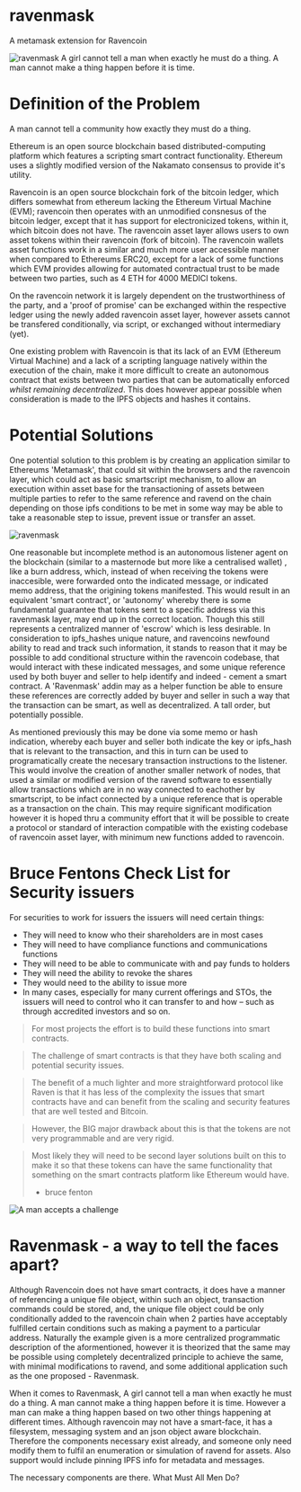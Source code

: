 # ravenmask
A metamask extension for Ravencoin

![ravenmask](https://gateway.ravenland.org/ipfs/QmV7UNzXC9XfBBtyWo1U7KhE3DiJ8mHxokXbWAbbVKSWoU)
A girl cannot tell a man when exactly he must do a thing. A man cannot make a thing happen before it is time.

# Definition of the Problem

A man cannot tell a community how exactly they must do a thing.

Ethereum is an open source blockchain based distributed-computing platform which features a scripting smart contract functionality. Ethereum uses a slightly modified version of the Nakamato consensus to provide it's utility. 

Ravencoin is an open source blockchain fork of the bitcoin ledger, which differs somewhat from ethereum lacking the Ethereum Virtual Machine (EVM); ravencoin then operates with an unmodified consnesus of the bitcoin ledger, except that it has support for electronicized tokens, within it, which bitcoin does not have.  The ravencoin asset layer allows users to own asset tokens within their ravencoin (fork of bitcoin). The ravencoin wallets asset functions work in a similar and much more user accessible manner when compared to Ethereums ERC20, except for a lack of some functions which EVM provides allowing for automated contractual trust to be made between two parties, such as 4 ETH for 4000 MEDICI tokens. 

On the ravencoin network it is largely dependent on the trustworthiness of the party, and a 'proof of promise' can be exchanged within the respective ledger using the newly added ravencoin asset layer, however assets cannot be transfered conditionally, via script, or exchanged without intermediary (yet).

One existing problem with Ravencoin is that its lack of an EVM (Ethereum Virtual Machine) and a lack of a scripting language natively within the execution of the chain, make it more difficult to create an autonomous contract that exists between two parties that can be automatically enforced _whilst remaining decentralized_. This does however appear possible when consideration is made to the IPFS objects and hashes it contains.

# Potential Solutions

One potential solution to this problem is by creating an application similar to Ethereums 'Metamask', that could sit within the browsers and the ravencoin layer, which could act as basic smartscript mechanism, to allow an execution within asset base for the transactioning of assets between multiple parties to refer to the same reference and ravend on the chain depending on those ipfs conditions to be met in some way may be able to take a reasonable step to issue, prevent issue or transfer an asset.

![ravenmask](https://gateway.ravenland.org/ipfs/QmQwHuAKiQ6PTjV89KZThUwNrFJDGgiAKnvn16s9JA6ok9)

One reasonable but incomplete method is an autonomous listener agent on the blockchain (similar to a masternode but more like a centralised wallet) , like a burn address, which, instead of when receiving the tokens were inaccesible, were forwarded onto the indicated message, or indicated memo address, that the origining tokens manifested. This would result in an equivalent 'smart contract', or 'autonomy' whereby there is some fundamental guarantee that tokens sent to a specific address via this ravenmask layer, may end up in the correct location. Though this still represents a centralized manner of 'escrow' which is less desirable. In consideration to ipfs_hashes unique nature, and ravencoins newfound ability to read and track such information, it stands to reason that it may be possible to add conditional structure within the ravencoin codebase, that would interact with these indicated messages, and some unique reference used by both buyer and seller to help identify and indeed - cement a smart contract. A 'Ravenmask' addin may as a helper function be able to ensure these references are correctly added by buyer and seller in such a way that the transaction can be smart, as well as decentralized. A tall order, but potentially possible.

As mentioned previously this may be done via some memo or hash indication, whereby each buyer and seller both indicate the key or ipfs_hash that is relevant to the transaction, and this in turn can be used to programatically create the necesary transaction instructions to the listener. This would involve the creation of another smaller network of nodes, that used a similar or modified version of the ravend software to essentially allow transactions which are in no way connected to eachother by smartscript, to be infact connected by a unique reference that is operable as a transaction on the chain. This may require significant modification however it is hoped thru a community effort that it will be possible to create a protocol or standard of interaction compatible with the existing codebase of ravencoin asset layer, with minimum new functions added to ravencoin. 

# Bruce Fentons Check List for Security issuers

 
For securities to work for issuers the issuers will need certain things:

* They will need to know who their shareholders are in most cases
* They will need to have compliance functions and communications functions
* They will need to be able to communicate with and pay funds to holders
* They will need the ability to revoke the shares 
* They would need to the ability to issue more
* In many cases, especially for many current offerings and STOs, the issuers will need to control who it can transfer to and how – such as through accredited investors and so on.

>For most projects the effort is to build these functions into smart contracts.

>The challenge of smart contracts is that they have both scaling and potential security issues.

>The benefit of a much lighter and more straightforward protocol like Raven is that it has less of the complexity the issues that smart contracts have and can benefit from the scaling and security features that are well tested and Bitcoin.

>However, the BIG major drawback about this is that the tokens are not very programmable and are very rigid.

>Most likely they will need to be second layer solutions built on this to make it so that these tokens can have the same functionality that something on the smart contracts platform like Ethereum would have. 
>- bruce fenton

![A man accepts a challenge](https://gateway.ravenland.org/ipfs/QmTFxfbrULLCwW5aZKAbbrgRkSj2i3qSQ6yddwSXibuaia)

# Ravenmask - a way to tell the faces apart?

Although Ravencoin does not have smart contracts, it does have a manner of referencing a unique file object, within such an object, transaction commands could be stored, and, the unique file object could be only conditionally added to the ravencoin chain when 2 parties have acceptably fulfilled certain conditions such as making a payment to a particular address. Naturally the example given is a more centralized programmatic description of the aformentioned, however it is theorized that the same may be possible using completely decentralized principle to achieve the same, with minimal modifications to ravend, and some additional application such as the one proposed - Ravenmask.

When it comes to Ravenmask, A girl cannot tell a man when exactly he must do a thing. A man cannot make a thing happen before it is time. However a man can make a thing happen based on two other things happening at different times. Although ravencoin may not have a smart-face, it has a filesystem, messaging system and an json object aware blockchain. Therefore the components necessary exist already, and someone only need modify them to fulfil an enumeration or simulation of ravend for assets. Also support would include pinning IPFS info for metadata and messages. 

The necessary components are there. What Must All Men Do?


